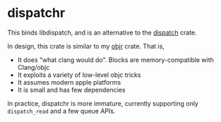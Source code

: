 # dispatchr

This binds libdispatch, and is an alternative to the [dispatch](https://crates.io/crates/dispatch/0.2.0) crate.

In design, this crate is similar to my [objr](https://github.com/drewcrawford/objr) crate.  That is,
* It does "what clang would do".  Blocks are memory-compatible with Clang/objc
* It exploits a variety of low-level objc tricks
* It assumes modern apple platforms
* It is small and has few dependencies

In practice, dispatchr is more immature, currently supporting only `dispatch_read` and a few queue APIs.

